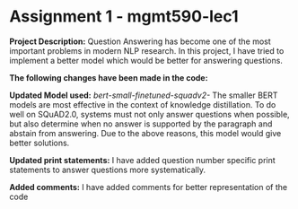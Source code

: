 # Assignment 1 - mgmt590-lec1

**Project Description:**
Question Answering has become one of the most important problems in modern NLP research. In this project, I have tried to implement a better model which would be better for answering questions.

**The following changes have been made in the code:**

**Updated Model used:** 
*bert-small-finetuned-squadv2-* The smaller BERT models are most effective in the context of knowledge distillation.
To do well on SQuAD2.0, systems must not only answer questions when possible, but also determine when no answer is supported by the paragraph and abstain from answering.
Due to the above reasons, this model would give better solutions.

**Updated print statements:**
I have added question number specific print statements to answer questions more systematically. 

**Added comments:**
I have added comments for better representation of the code
